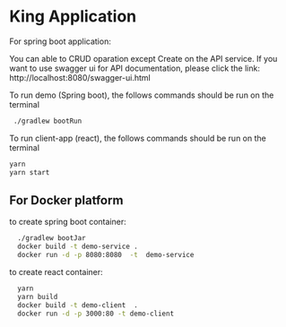 # King Application 

For spring boot application:

  
  You can able to CRUD oparation except Create  on the API service.
  If you want to use swagger ui for API documentation, please click the link:
  http://localhost:8080/swagger-ui.html
  
  To run demo (Spring boot), the follows commands should be run on the terminal
  ```sh
   ./gradlew bootRun
  ```
  
  To run client-app (react), the follows commands should be run on the terminal
  ```sh
  yarn
  yarn start
  ```
  
  
## For Docker platform

to create  spring boot container:
 ```sh
   ./gradlew bootJar
   docker build -t demo-service .
   docker run -d -p 8080:8080  -t  demo-service 
  ```
  
to create react container:
 ```sh
   yarn
   yarn build
   docker build -t demo-client  .
   docker run -d -p 3000:80 -t demo-client
  ```

